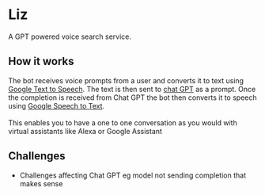 # Liz

A GPT powered voice search service. 


## How it works 
The bot receives voice prompts from a user and converts it to text using [Google Text to Speech](https://cloud.google.com/text-to-speech). The text is then sent to [chat GPT](https://openai.com/blog/chatgpt/) as a prompt. Once the completion is received from Chat GPT the bot then converts it to speech using [Google Speech to Text](https://cloud.google.com/text-to-speech). <br><br>
This enables you to have a one to one conversation as you would with virtual assistants like Alexa or Google Assistant   


## Challenges
- Challenges affecting Chat GPT eg model not sending completion that makes sense

   